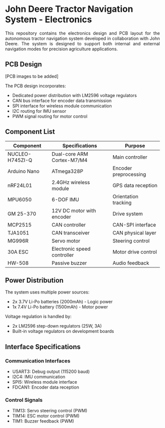 # John Deere Tractor Navigation System - Electronics

<p align="justify">This repository contains the electronics design and PCB layout for the autonomous tractor navigation system developed in collaboration with John Deere. The system is designed to support both internal and external navigation modes for precision agriculture applications.</p>

## PCB Design

[PCB images to be added]

The PCB design incorporates:

- Dedicated power distribution with LM2596 voltage regulators
- CAN bus interface for encoder data transmission
- SPI interface for wireless module communication
- I2C routing for IMU sensor
- PWM signal routing for motor control

## Component List

| Component | Specifications | Purpose |
|-----------|---------------|----------|
| NUCLEO-H745ZI-Q | Dual-core ARM Cortex-M7/M4 | Main controller |
| Arduino Nano | ATmega328P | Encoder preprocessing |
| nRF24L01 | 2.4GHz wireless module | GPS data reception |
| MPU6050 | 6-DOF IMU | Orientation tracking |
| GM 25-370 | 12V DC motor with encoder | Drive system |
| MCP2515 | CAN controller | CAN-SPI interface |
| TJA1051 | CAN transceiver | CAN physical layer |
| MG996R | Servo motor | Steering control |
| 30A ESC | Electronic speed controller | Motor drive control |
| HW-508 | Passive buzzer | Audio feedback |

## Power Distribution

The system uses multiple power sources:

- 2x 3.7V Li-Po batteries (2000mAh) - Logic power
- 1x 7.4V Li-Po battery (1500mAh) - Motor power

Voltage regulation is handled by:

- 2x LM2596 step-down regulators (25W, 3A)
- Built-in voltage regulators on development boards

## Interface Specifications

### Communication Interfaces

- USART3: Debug output (115200 baud)
- I2C4: IMU communication
- SPI5: Wireless module interface
- FDCAN1: Encoder data reception

### Control Signals

- TIM13: Servo steering control (PWM)
- TIM14: ESC motor control (PWM)
- TIM1: Buzzer feedback (PWM)
